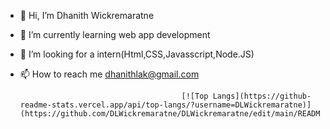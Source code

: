 - 👋 Hi, I’m Dhanith Wickremaratne
- 🌱 I’m currently learning web app development 
- 💞️ I’m looking for a intern(Html,CSS,Javasscript,Node.JS)   
- 📫 How to reach me dhanithlak@gmail.com


                                          [![Top Langs](https://github-readme-stats.vercel.app/api/top-langs/?username=DLWickremaratne)](https://github.com/DLWickremaratne/DLWickremaratne/edit/main/README.md)







<!---
DLWickremaratne/DLWickremaratne is a ✨ special ✨ repository because its `README.md` (this file) appears on your GitHub profile.
You can click the Preview link to take a look at your changes.
--->
